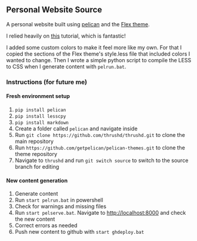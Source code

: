 ## Personal Website Source

A personal website built using [pelican](https://blog.getpelican.com/) and the [Flex theme](https://github.com/alexandrevicenzi/Flex/tree/master).

I relied heavily on [this](https://spapas.github.io/2013/10/07/pelican-static-windows/) tutorial, which is fantastic!

I added some custom colors to make it feel more like my own. For that I copied the sections of the Flex theme's style.less file that included colors I wanted to change. Then I wrote a simple python script to compile the LESS to CSS when I generate content with `pelrun.bat`.

### Instructions (for future me)

#### Fresh environment setup
1. `pip install pelican`
2. `pip install lesscpy`
3. `pip install markdown`
4. Create a folder called `pelican` and navigate inside
5. Run `git clone https://github.com/thrushd/thrushd.git` to clone the main repository
6. Run `https://github.com/getpelican/pelican-themes.git` to clone the theme repository
7. Navigate to `thrushd` and run `git switch source` to switch to the source branch for editing

#### New content generation
1. Generate content
2. Run `start pelrun.bat` in powershell
3. Check for warnings and missing files
4. Run `start pelserve.bat`. Navigate to [http://localhost:8000](http://localhost:8000) and check the new content
5. Correct errors as needed
6. Push new content to github with `start ghdeploy.bat`
